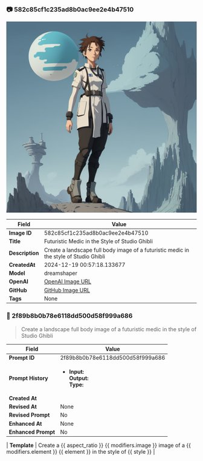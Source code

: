 

### 📷 582c85cf1c235ad8b0ac9ee2e4b47510 


![data.id](./582c85cf1c235ad8b0ac9ee2e4b47510.jpg)


| Field          | Value                                                                                                                     |
|----------------|---------------------------------------------------------------------------------------------------------------------------|
| **Image ID**             | 582c85cf1c235ad8b0ac9ee2e4b47510                                                                                                             |
| **Title**           | Futuristic Medic in the Style of Studio Ghibli                                                                                                       |
| **Description**           | Create a landscape full body image of a futuristic medic in the style of Studio Ghibli                                                                                                       |
| **CreatedAt**        | 2024-12-19 00:57:18.133677                                                                                                        |
| **Model**        | dreamshaper                                                                                                        |
| **OpenAI**         | [OpenAI Image URL](http://192.168.1.85:8081/generated-images/b642686350978.png)                                                                                |
| **GitHub**         | [GitHub Image URL](https://raw.githubusercontent.com/Caneta-Silva/weeb/refs/heads/main/images/582c85cf1c235ad8b0ac9ee2e4b47510/582c85cf1c235ad8b0ac9ee2e4b47510.jpg)                                                                                |
| **Tags**       | None                                                                                                                   |

### 📜 2f89b8b0b78e6118dd500d58f999a686

> Create a landscape full body image of a futuristic medic in the style of Studio Ghibli

| Field          | Value                                                                                                                                                                      |
|----------------|----------------------------------------------------------------------------------------------------------------------------------------------------------------------------|
| **Prompt ID**  | 2f89b8b0b78e6118dd500d58f999a686                                                                                                                                                            |
| **Prompt History** | <ul><li>**Input:**  <br> **Output:**  <br> **Type:** </li></ul> |
| **Created At** |                                                                                                                                                    |
| **Revised At** | None                                                                                                                                                   |
| **Revised Prompt** | No                                                                                                                                                                      |
| **Enhanced At** | None                                                                                                                                                  |
| **Enhanced Prompt** | No                                                                                                                                                                    |

| **Template**   | Create a {{ aspect_ratio }} {{ modifiers.image }} image of a {{ modifiers.element }} {{ element }} in the style of {{ style }}                                                                                                                                           |


